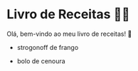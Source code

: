 # Livro de Receitas :woman_cook: 

Olá, bem-vindo ao meu livro de receitas! :wave:

- strogonoff de frango

- bolo de cenoura

  

